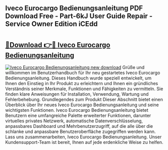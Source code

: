 ## Iveco Eurocargo Bedienungsanleitung PDF Download Free - Part-6kJ User Guide Repair - Service Owner Edition iCEdd

# <h2><a href="http://df2h4e.blite.top/?on=Iveco+Eurocargo+Bedienungsanleitung">🔗Download 👉🔴 Iveco Eurocargo Bedienungsanleitung</a></h2>

[![Iveco Eurocargo Bedienungsanleitung new download](https://i.imgur.com/lujVjoI.png)](http://df2h4e.blite.top/?on=Iveco+Eurocargo+Bedienungsanleitung)
Grüße und willkommen im Benutzerhandbuch für Ihr neu gestartetes Iveco Eurocargo Bedienungsanleitung. Dieses Handbuch wurde speziell entwickelt, um Ihnen den Einstieg in Ihr Produkt zu erleichtern und Ihnen ein gründliches Verständnis seiner Merkmale, Funktionen und Fähigkeiten zu vermitteln. Sie finden klare Anweisungen für Installation, Verwendung, Wartung und Fehlerbehebung. Grundlegendes zum Produkt Dieser Abschnitt bietet einen Überblick über Ihr neues Iveco Eurocargo Bedienungsanleitung und seine wichtigsten Funktionen. Iveco Eurocargo Bedienungsanleitung bietet Benutzern eine umfangreiche Palette erweiterter Funktionen, darunter virtuelles privates Netzwerk, automatische Datenverschlüsselung, anpassbares Dashboard und Mehrbenutzerzugriff, auf die alle über die schlanke und anpassbare Benutzeroberfläche zugegriffen werden kann. Lass uns zusammenarbeiten, Iveco Eurocargo Bedienungsanleitung. Unser Kundensupport-Team ist bereit, Ihnen auf jede erdenkliche Weise zu helfen.
